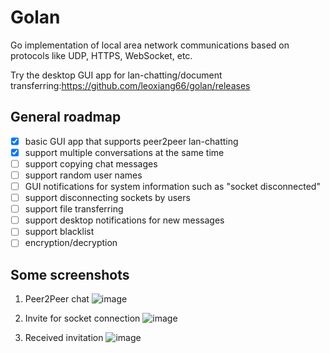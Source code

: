 # Golan

Go implementation of local area network communications based on protocols like UDP, HTTPS, WebSocket, etc.

Try the desktop GUI app for lan-chatting/document transferring:https://github.com/leoxiang66/golan/releases

## General roadmap
- [x] basic GUI app that supports peer2peer lan-chatting
- [x] support multiple conversations at the same time
- [ ] support copying chat messages
- [ ] support random user names
- [ ] GUI notifications for system information such as "socket disconnected"
- [ ] support disconnecting sockets by users
- [ ] support file transferring
- [ ] support desktop notifications for new messages
- [ ] support blacklist
- [ ] encryption/decryption
      
## Some screenshots
1. Peer2Peer chat
         ![image](https://github.com/user-attachments/assets/8fadeb69-27f6-4086-a2d1-232d327c5ef6)

2. Invite for socket connection
      ![image](https://github.com/user-attachments/assets/fe0ae78b-1e2c-42d6-b6df-6009f7a327c8)

3. Received invitation
      ![image](https://github.com/user-attachments/assets/fba5eb92-ff9d-4be6-b616-b4513347867f)

